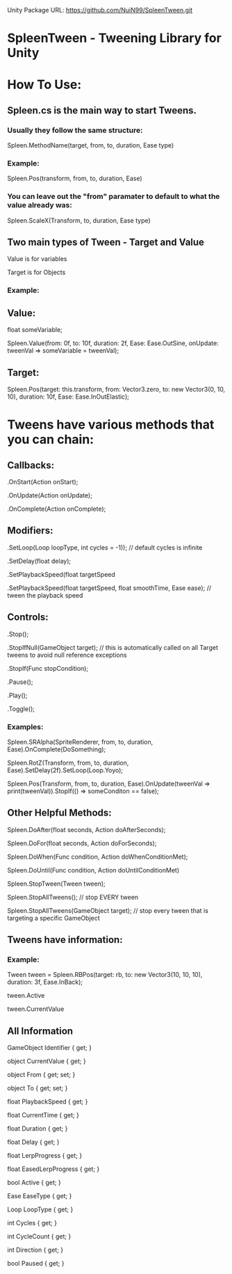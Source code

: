 Unity Package URL: https://github.com/NuiN99/SpleenTween.git

# SpleenTween - Tweening Library for Unity

# How To Use:

## Spleen.cs is the main way to start Tweens.

### Usually they follow the same structure:

Spleen.MethodName(target, from, to, duration, Ease type)

### Example:

Spleen.Pos(transform, from, to, duration, Ease)

### You can leave out the "from" paramater to default to what the value already was:

Spleen.ScaleX(Transform, to, duration, Ease type)


## Two main types of Tween - Target and Value

Value is for variables

Target is for Objects

### Example:

## Value: 

float someVariable;

Spleen.Value(from: 0f, to: 10f, duration: 2f, Ease: Ease.OutSine, onUpdate: tweenVal => someVariable = tweenVal);


## Target:

Spleen.Pos(target: this.transform, from: Vector3.zero, to: new Vector3(0, 10, 10), duration: 10f, Ease: Ease.InOutElastic);


# Tweens have various methods that you can chain:

## Callbacks:

.OnStart(Action onStart);

.OnUpdate(Action<T> onUpdate);

.OnComplete(Action onComplete);


## Modifiers:

.SetLoop(Loop loopType, int cycles = -1)); // default cycles is infinite

.SetDelay(float delay);

.SetPlaybackSpeed(float targetSpeed

.SetPlaybackSpeed(float targetSpeed, float smoothTime, Ease ease); // tween the playback speed


## Controls:

.Stop();

.StopIfNull(GameObject target); // this is automatically called on all Target tweens to avoid null reference exceptions

.StopIf(Func<bool> stopCondition);

.Pause();

.Play();

.Toggle();


### Examples:

Spleen.SRAlpha(SpriteRenderer, from, to, duration, Ease).OnComplete(DoSomething);

Spleen.RotZ(Transform, from, to, duration, Ease).SetDelay(2f).SetLoop(Loop.Yoyo);

Spleen.Pos(Transform, from, to, duration, Ease).OnUpdate(tweenVal => print(tweenVal)).StopIf(() => someConditon == false);


## Other Helpful Methods:

Spleen.DoAfter(float seconds, Action doAfterSeconds);

Spleen.DoFor(float seconds, Action doForSeconds);

Spleen.DoWhen(Func<bool> condition, Action doWhenConditionMet);

Spleen.DoUntil(Func<bool> condition, Action doUntilConditionMet)


Spleen.StopTween(Tween tween);

Spleen.StopAllTweens(); // stop EVERY tween

Spleen.StopAllTweens(GameObject target); // stop every tween that is targeting a specific GameObject

## Tweens have information:

### Example:

Tween tween = Spleen.RBPos(target: rb, to: new Vector3(10, 10, 10), duration: 3f, Ease.InBack);

tween.Active

tween.CurrentValue

## All Information

GameObject Identifier { get; }

object CurrentValue { get; }

object From { get; set; }

object To { get; set; }

float PlaybackSpeed { get; }

float CurrentTime { get; } 

float Duration { get; }

float Delay { get; }

float LerpProgress { get; }

float EasedLerpProgress { get; }

bool Active { get; }

Ease EaseType { get; }

Loop LoopType { get; }

int Cycles { get; }

int CycleCount { get; }

int Direction { get; }

bool Paused { get; }





